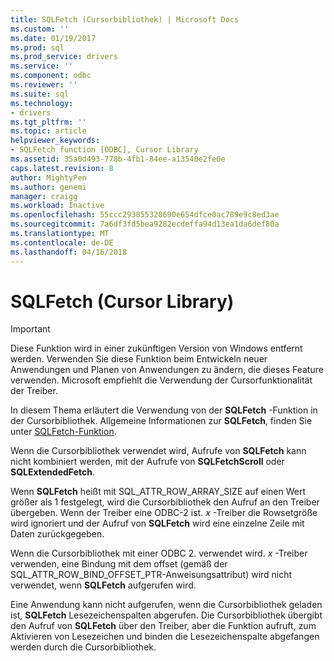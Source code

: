 ```yaml
---
title: SQLFetch (Cursorbibliothek) | Microsoft Docs
ms.custom: ''
ms.date: 01/19/2017
ms.prod: sql
ms.prod_service: drivers
ms.service: ''
ms.component: odbc
ms.reviewer: ''
ms.suite: sql
ms.technology:
- drivers
ms.tgt_pltfrm: ''
ms.topic: article
helpviewer_keywords:
- SQLFetch function [ODBC], Cursor Library
ms.assetid: 35a0d493-778b-4fb1-84ee-a13540e2fe0e
caps.latest.revision: 8
author: MightyPen
ms.author: genemi
manager: craigg
ms.workload: Inactive
ms.openlocfilehash: 55ccc293855328690e654dfce0ac789e9c8ed3ae
ms.sourcegitcommit: 7a6df3fd5bea9282ecdeffa94d13ea1da6def80a
ms.translationtype: MT
ms.contentlocale: de-DE
ms.lasthandoff: 04/16/2018
---
```

# <a name="sqlfetch-cursor-library"></a>SQLFetch (Cursor Library)
> [!IMPORTANT]  
>  Diese Funktion wird in einer zukünftigen Version von Windows entfernt werden. Verwenden Sie diese Funktion beim Entwickeln neuer Anwendungen und Planen von Anwendungen zu ändern, die dieses Feature verwenden. Microsoft empfiehlt die Verwendung der Cursorfunktionalität der Treiber.  
  
 In diesem Thema erläutert die Verwendung von der **SQLFetch** -Funktion in der Cursorbibliothek. Allgemeine Informationen zur **SQLFetch**, finden Sie unter [SQLFetch-Funktion](../../../odbc/reference/syntax/sqlfetch-function.md).  
  
 Wenn die Cursorbibliothek verwendet wird, Aufrufe von **SQLFetch** kann nicht kombiniert werden, mit der Aufrufe von **SQLFetchScroll** oder **SQLExtendedFetch**.  
  
 Wenn **SQLFetch** heißt mit SQL_ATTR_ROW_ARRAY_SIZE auf einen Wert größer als 1 festgelegt, wird die Cursorbibliothek den Aufruf an den Treiber übergeben. Wenn der Treiber eine ODBC-2 ist. *x* -Treiber die Rowsetgröße wird ignoriert und der Aufruf von **SQLFetch** wird eine einzelne Zeile mit Daten zurückgegeben.  
  
 Wenn die Cursorbibliothek mit einer ODBC 2. verwendet wird. *x* -Treiber verwenden, eine Bindung mit dem offset (gemäß der SQL_ATTR_ROW_BIND_OFFSET_PTR-Anweisungsattribut) wird nicht verwendet, wenn **SQLFetch** aufgerufen wird.  
  
 Eine Anwendung kann nicht aufgerufen, wenn die Cursorbibliothek geladen ist, **SQLFetch** Lesezeichenspalten abgerufen. Die Cursorbibliothek übergibt den Aufruf von **SQLFetch** über den Treiber, aber die Funktion aufruft, zum Aktivieren von Lesezeichen und binden die Lesezeichenspalte abgefangen werden durch die Cursorbibliothek.
